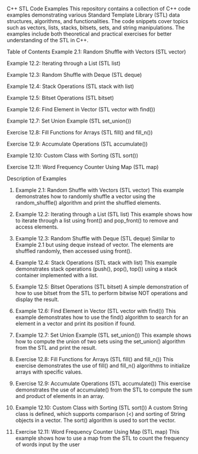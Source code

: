 C++ STL Code Examples
This repository contains a collection of C++ code examples demonstrating various Standard Template Library (STL) data structures, algorithms, and functionalities. The code snippets cover topics such as vectors, lists, stacks, bitsets, sets, and string manipulations. The examples include both theoretical and practical exercises for better understanding of the STL in C++.

Table of Contents
Example 2.1: Random Shuffle with Vectors (STL vector)

Example 12.2: Iterating through a List (STL list)

Example 12.3: Random Shuffle with Deque (STL deque)

Example 12.4: Stack Operations (STL stack with list)

Example 12.5: Bitset Operations (STL bitset)

Example 12.6: Find Element in Vector (STL vector with find())

Example 12.7: Set Union Example (STL set_union())

Exercise 12.8: Fill Functions for Arrays (STL fill() and fill_n())

Exercise 12.9: Accumulate Operations (STL accumulate())

Example 12.10: Custom Class with Sorting (STL sort())

Exercise 12.11: Word Frequency Counter Using Map (STL map)

Description of Examples
1. Example 2.1: Random Shuffle with Vectors (STL vector)
This example demonstrates how to randomly shuffle a vector using the random_shuffle() algorithm and print the shuffled elements.

2. Example 12.2: Iterating through a List (STL list)
This example shows how to iterate through a list using front() and pop_front() to remove and access elements.

3. Example 12.3: Random Shuffle with Deque (STL deque)
Similar to Example 2.1 but using deque instead of vector. The elements are shuffled randomly, then accessed using front().

4. Example 12.4: Stack Operations (STL stack with list)
This example demonstrates stack operations (push(), pop(), top()) using a stack container implemented with a list.

5. Example 12.5: Bitset Operations (STL bitset)
A simple demonstration of how to use bitset from the STL to perform bitwise NOT operations and display the result.

6. Example 12.6: Find Element in Vector (STL vector with find())
This example demonstrates how to use the find() algorithm to search for an element in a vector and print its position if found.

7. Example 12.7: Set Union Example (STL set_union())
This example shows how to compute the union of two sets using the set_union() algorithm from the STL and print the result.

8. Exercise 12.8: Fill Functions for Arrays (STL fill() and fill_n())
This exercise demonstrates the use of fill() and fill_n() algorithms to initialize arrays with specific values.

9. Exercise 12.9: Accumulate Operations (STL accumulate())
This exercise demonstrates the use of accumulate() from the STL to compute the sum and product of elements in an array.

10. Example 12.10: Custom Class with Sorting (STL sort())
A custom String class is defined, which supports comparison (<) and sorting of String objects in a vector. The sort() algorithm is used to sort the vector.

11. Exercise 12.11: Word Frequency Counter Using Map (STL map)
This example shows how to use a map from the STL to count the frequency of words input by the user